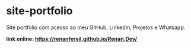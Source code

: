# site-portfolio
Site portfolio com acesso ao meu GitHub, LinkedIn, Projetos e Whatsapp.

**link online: https://renanfersil.github.io/Renan.Dev/**
